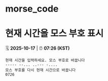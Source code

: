 # morse_code
# 현재 시간을 모스 부호 표시
<!-- MORSE_TIME_START -->
🗓️ **2025-10-17** | ⏰ **07:26 (KST)**

```
현재 시간을 입력하세요. 모스 부호로 바꿉니다
----- --... ..--- -....
모스 부호를 다시 현재 시간으로 바꿉니다
0726
```
<!-- MORSE_TIME_END -->
